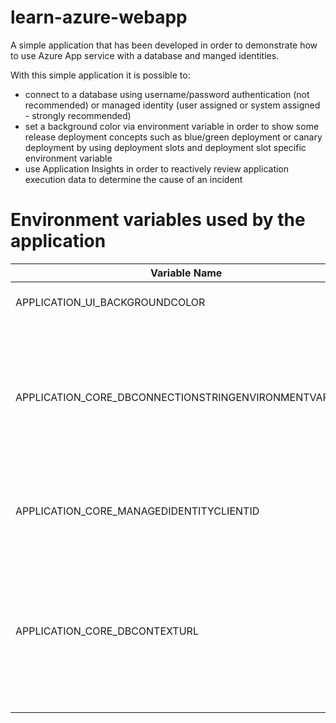 # learn-azure-webapp
A simple application that has been developed in order to demonstrate how to use Azure App service with a database and manged identities.

With this simple application it is possible to:

- connect to a database using username/password authentication (not recommended) or managed identity (user assigned or system assigned - strongly recommended)
- set a background color via environment variable in order to show some release deployment concepts such as blue/green deployment or canary deployment by using deployment slots and deployment slot specific environment variable
- use Application Insights in order to reactively review application execution data to determine the cause of an incident

# Environment variables used by the application

| Variable Name                                          | Description                                                                                         |
| ------------------                                     | ---------------------------------------------------------------                                     |
| APPLICATION_UI_BACKGROUNDCOLOR                         | If set, set the background color of the website. The value should be a valid CSS color value        |
| APPLICATION_CORE_DBCONNECTIONSTRINGENVIRONMENTVARIABLE | The name of the connection string created in the connection string section. The vaue a prefix plus the name of the connection string. The prefix should be <ul><li>For Azure SQL Database: SQLAZURECONNSTR</li><li>For Azure Database for MySQL: MYSQLCONNSTR_<li>For Azure Database for PostgreSQL: POSTGRESQLCONNSTR_</li></ul>                           |
| APPLICATION_CORE_MANAGEDIDENTITYCLIENTID               | The client id associated to the user assigned managed identity. If the value is empty, it takes the system assigned. If used, the **APPLICATION_CORE_DBCONTEXTURL** environment variable is mandatory  |
| APPLICATION_CORE_DBCONTEXTURL                          | Contains the context to assign to the managed identity used by the connection string, if set. Values are <br /><ul><li>For Azure SQL Database: https://database.windows.net/.default</li><li>For Azure Database for MySQL: https://ossrdbms-aad.database.windows.net/.default</li><li>For Azure Database for PostgreSQL: https://ossrdbms-aad.database.windows.net/.default</li></ul> |

